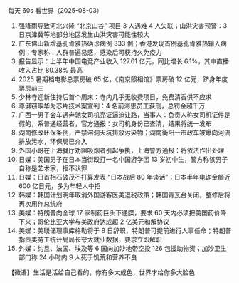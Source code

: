 每天 60s 看世界（2025-08-03）

1. 强降雨导致河北兴隆 “北京山谷” 项目 3 人遇难 4 人失联；山洪灾害预警：3 日京津冀等地部分地区发生山洪灾害可能性较大
2. 广东佛山新增基孔肯雅热确诊病例 333 例；香港发现首例基孔肯雅热输入病例；专家称：人群普遍易感，感染后可获持久免疫力
3. 报告显示：上半年中国电竞产业收入 127.61 亿元，同比增长 6.1%，其中直播收入占比 80.38% 最高
4. 2025 暑期档电影总票房破 65 亿，《南京照相馆》票房破 12 亿元，跻身年度票房前三
5. 少林寺迎新住持后首个周末：寺内几乎无收费项目，免费清香供不应求
6. 尊湃窃取华为芯片技术案宣判：4 名前海思员工获刑，总罚金超千万
7. 广西一男子会车遇奔驰女司机亮证逼迫让路，当事人：负责人称女司机证件是假的，系普通经营者，官方通报：女司机身份已查清，结果将统一发布
8. 湖南修改环保条例，严禁溶洞天坑排放污染物；湖南衡阳一市政车被曝向河流排放污水，环保局已介入
9. 外国小哥在上海餐厅劝阻吸烟者引起争执，上海警方通报：将依法作出处理
10. 日媒：美国男子在日本当街殴打一名中国游学团 13 岁初中生，警方称该男子自称是艺术家，拒不认罪
11. 日媒：日首相石破茂不打算发表 “日本战后 80 年谈话”；日本半年电诈金额近 600 亿日元，多为年轻人中招
12. 韩媒：韩国计划明年取消外国游客医美退税政策；韩国青瓦台关闭，整修后将再次用作总统府
13. 美媒：特朗普向全球 17 家制药巨头下通牒，要求 60 天内必须把美国药价降下来；哥伦比亚大学与美政府达成超 2 亿美元和解协议
14. 美媒：美联储理事库格勒将于 8 日辞职，特朗普可提前进行人事任命；特朗普指责美劳工统计局局长夸大就业数据，要求立即解职
15. 外媒：约旦、法国、埃及等 6 国向加沙地带空投 126 包援助物资；加沙卫生部门称 24 小时内 9 人死于饥荒和营养不良

【微语】生活是活给自己看的，你有多大成色，世界才给你多大脸色